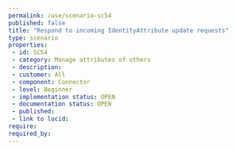 ```yaml
---
permalink: /use/scenario-sc54
published: false
title: "Respond to incoming IdentityAttribute update requests"
type: scenario
properties:
 - id: SC54
 - category: Manage attributes of others
 - description: 
 - customer: All
 - component: Connector
 - level: Beginner
 - implementation status: OPEN
 - documentation status: OPEN
 - published: 
 - link to lucid: 
require:
required_by:
---
```

